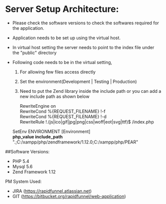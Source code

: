 # Server Setup Architecture:

* Please check the software versions to check the softwares required for the application.
* Application needs to be set up using the virtual host.
* In virtual host setting the server needs to point to the index file under the "public" directory
* Following code needs to be in the virtual setting,
	1. For allowing few files access directly
	2. Set the environment(Development | Testing | Production)
	3. Need to put the Zend library inside the include path or you can add a new include path as shown below

	    RewriteEngine on  
	    RewriteCond %{REQUEST_FILENAME} !-f  
	    RewriteCond %{REQUEST_FILENAME} !-d  
	    RewriteRule !\.(js|ico|gif|jpg|png|css|woff|eot|svg|ttf)$ /index.php  

    SetEnv ENVIRONMENT [Environment]  
    **php_value include_path** ".;C:/xampp/php/zendframework/1.12.0;C:/xampp/php/PEAR"

 
 ##Software Versions:
* PHP 5.4
* Mysql 5.6
* Zend Framework 1.12

 
 PM System Used:
* JIRA (https://rapidfunnel.atlassian.net)
* GIT (https://bitbucket.org/rapidfunnel/web-application)
